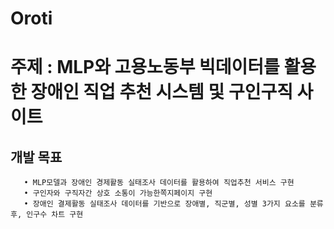 # Oroti
# 주제 : MLP와 고용노동부 빅데이터를 활용한 장애인 직업 추천 시스템 및 구인구직 사이트
   ##  개발 목표
       • MLP모델과 장애인 경제활동 실태조사 데이터를 활용하여 직업추천 서비스 구현
       • 구인자와 구직자간 상호 소통이 가능한쪽지페이지 구현
       • 장애인 결제활동 실태조사 데이터를 기반으로 장애별, 직군별, 성별 3가지 요소를 분류 후, 인구수 차트 구현    
      
